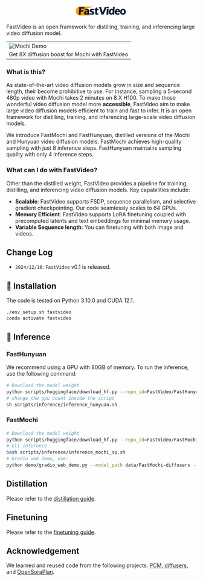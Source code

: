 <div align="center">
<img src=assets/logo.jpg width="30%"/>
</div>

FastVideo is an open framework for distilling, training, and inferencing large video diffusion model.
<div align="center">
<table style="margin-left: auto; margin-right: auto; border: none;">
  <tr>
    <td>
      <img src="assets/8steps/mochi-demo.gif" width="640" alt="Mochi Demo">
    </td>
  </tr>
  <tr>
    <td style="text-align:center;">
      Get 8X diffusion boost for Mochi with FastVideo
    </td>
  </tr>
</table>
  </div>

### What is this?

As state-of-the-art video diffusion models grow in size and sequence length, their become prohibitive to use. For instance, sampling a 5-second 480p video with Mochi takes 2 minutes on 8 X H100. To make those wonderful video diffusion model more **accessible**, FastVideo aim to make large video diffusion models efficient to train and fast to infer. It is an open framework for distilling, training, and inferencing large-scale video diffusion models.

We introduce FastMochi and FastHunyuan, distilled versions of the Mochi and Hunyuan video diffusion models. FastMochi achieves high-quality sampling with just 8 inference steps. FastHunyuan maintains sampling quality with only 4 inference steps.



### What can I do with FastVideo?
Other than the distilled weight, FastVideo provides a pipeline for training, distilling, and inferencing video diffusion models. Key capabilities include:

- **Scalable**: FastVideo supports FSDP, sequence parallelism, and selective gradient checkpointing. Our code seamlessly scales to 64 GPUs.
- **Memory Efficient**: FastVideo supports LoRA finetuning coupled with precomputed latents and text embeddings for minimal memory usage.
- **Variable Sequence length**: You can finetuning with both image and videos.

## Change Log

- ```2024/12/16```: `FastVideo` v0.1 is released.


## 🔧 Installation
The code is tested on Python 3.10.0 and CUDA 12.1.

```
./env_setup.sh fastvideo
conda activate fastvideo
```

## 🚀 Inference

### FastHunyuan
We recommend using a GPU with 80GB of memory. To run the inference, use the following command:
```bash
# Download the model weight
python scripts/huggingface/download_hf.py --repo_id=FastVideo/FastHunyuan --local_dir=data/FastHunyuan --repo_type=model
# change the gpu count inside the script
sh scripts/inference/inference_hunyuan.sh
```

### FastMochi

```bash
# Download the model weight
python scripts/huggingface/download_hf.py --repo_id=FastVideo/FastMochi-diffusers --local_dir=data/FastMochi-diffusers --repo_type=model
# Cli inference
bash scripts/inference/inference_mochi_sp.sh
# Gradio web demo, use:
python demo/gradio_web_demo.py --model_path data/FastMochi-diffusers --guidance_scale 1.5 --num_frames 163
```

## Distillation
Please refer to the [distillation guide](docs/distilation.md).

## Finetuning
Please refer to the [finetuning guide](docs/finetuning.md).

## Acknowledgement
We learned and reused code from the following projects: [PCM](https://github.com/G-U-N/Phased-Consistency-Model), [diffusers](https://github.com/huggingface/diffusers), and [OpenSoraPlan](https://github.com/PKU-YuanGroup/Open-Sora-Plan).
